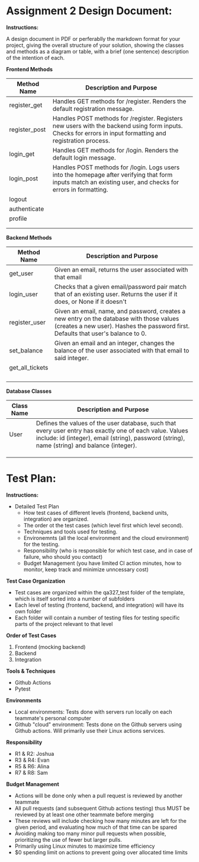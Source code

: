 # Assignment 2 Design Document:

**Instructions:**

A design document in PDF or perferablly the markdown format for your project, giving the overall structure of your solution, showing the classes and methods as a diagram or table, with a brief (one sentence) description of the intention of each.

**Frontend Methods**

| Method Name     	| Description and Purpose      	|
|-----------------	|------------------------------	|
|register_get       |Handles GET methods for /register. Renders the default registration message.|
|register_post      |Handles POST methods for /register. Registers new users with the backend using form inputs. Checks for errors in input formatting and registration process.|
|login_get          |Handles GET methods for /login. Renders the default login message.|
|login_post         |Handles POST methods for /login. Logs users into the homepage after verifying that form inputs match an existing user, and checks for errors in formatting. |
|logout             |                              	|
|authenticate       |                              	|
|profile            |                              	|
|                 	|                              	|
|                 	|                              	|

**Backend Methods**

| Method Name     	| Description and Purpose      	|
|-----------------	|------------------------------	|
|get_user           |Given an email, returns the user associated with that email|
|login_user         |Checks that a given email/password pair match that of an existing user. Returns the user if it does, or None if it doesn't|
|register_user      |Given an email, name, and password, creates a new entry on the database with those values (creates a new user). Hashes the password first. Defaults that user's balance to 0.|
|set_balance        |Given an email and an integer, changes the balance of the user associated with that email to said integer.|
|get_all_tickets    |                              	|
|                 	|                              	|
|                 	|                              	|
|                 	|                              	|
|                 	|                              	|

**Database Classes**

| Class Name      	| Description and Purpose      	|
|-----------------	|------------------------------	|
|User               |Defines the values of the user database, such that every user entry has exactly one of each value. Values include: id (integer), email (string), password (string), name (string) and balance (integer).|
|                 	|                              	|
|                 	|                              	|
|                 	|                              	|

# Test Plan:

**Instructions:**

- Detailed Test Plan
  - How test cases of different levels (frontend, backend units, integration) are organized.
  - The order ot the test cases (which level first which level second).
  - Techniques and tools used for testing.
  - Environemnts (all the local environment and the cloud environment) for the testing.
  - Responsibility (who is responsible for which test case, and in case of failure, who should you contact)
  - Budget Management (you have limited CI action minutes, how to monitor, keep track and minimize unncessary cost)

**Test Case Organization**

- Test cases are organized within the qa327_test folder of the template, which is itself sorted into a number of subfolders
- Each level of testing (frontend, backend, and integration) will have its own folder
- Each folder  will contain a number of testing files for testing specific parts of the project relevant to that level

**Order of Test Cases**

1. Frontend (mocking backend)
2. Backend
3. Integration

**Tools & Techniques**

- Github Actions 
- Pytest

**Environments**

- Local environments: Tests done with servers run locally on each teammate's personal computer
- Github "cloud" environment: Tests done on the Github servers using Github actions. Will primarily use their Linux actions services.

**Responsibility**

- R1 & R2: Joshua 
- R3 & R4: Evan 
- R5 & R6: Alina
- R7 & R8: Sam

**Budget Management**

- Actions will be done only when a pull request is reviewed by another teammate
- All pull requests (and subsequent Github actions testing) thus MUST be reviewed by at least one other teammate before merging
- These reviews will include checking how many minutes are left for the given period, and evaluating how much of that time can be spared
- Avoiding making too many minor pull requests when possible, prioritizing the use of fewer but larger pulls.
- Primarily using Linux minutes to maximize time efficiency 
- $0 spending limit on actions to prevent going over allocated time limits

